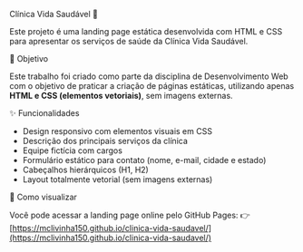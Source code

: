  Clínica Vida Saudável 🏥

Este projeto é uma landing page estática desenvolvida com HTML e CSS para apresentar os serviços de saúde da Clínica Vida Saudável.

 📌 Objetivo

Este trabalho foi criado como parte da disciplina de Desenvolvimento Web com o objetivo de praticar a criação de páginas estáticas, utilizando apenas **HTML e CSS (elementos vetoriais)**, sem imagens externas.

 ✨ Funcionalidades

- Design responsivo com elementos visuais em CSS
- Descrição dos principais serviços da clínica
- Equipe fictícia com cargos
- Formulário estático para contato (nome, e-mail, cidade e estado)
- Cabeçalhos hierárquicos (H1, H2)
- Layout totalmente vetorial (sem imagens externas)

 🚀 Como visualizar

Você pode acessar a landing page online pelo GitHub Pages:
👉 [https://mclivinha150.github.io/clinica-vida-saudavel/](https://mclivinha150.github.io/clinica-vida-saudavel/)




